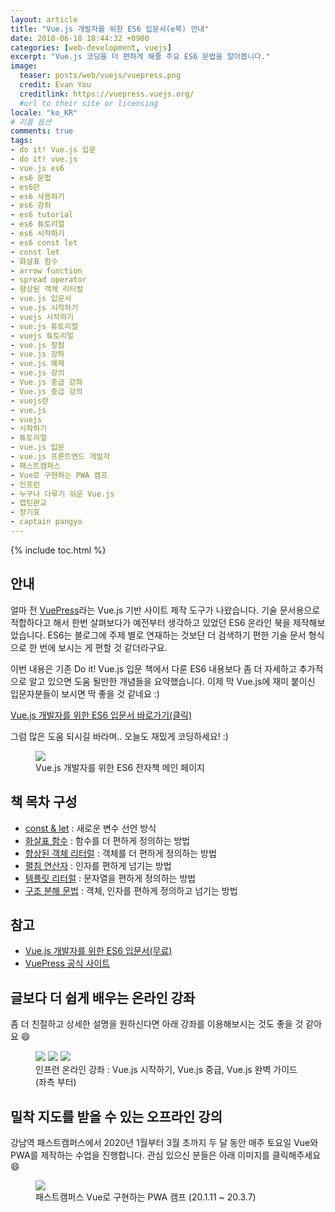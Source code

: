 ```yaml
---
layout: article
title: "Vue.js 개발자를 위한 ES6 입문서(e북) 안내"
date: 2018-06-18 18:44:32 +0900
categories: [web-development, vuejs]
excerpt: "Vue.js 코딩을 더 편하게 해줄 주요 ES6 문법을 알아봅니다."
image:
  teaser: posts/web/vuejs/vuepress.png
  credit: Evan You
  creditlink: https://vuepress.vuejs.org/
  #url to their site or licensing
locale: "ko_KR"
# 리플 옵션
comments: true
tags:
- do it! Vue.js 입문
- do it! vue.js
- vue.js es6
- es6 문법
- es6란
- es6 사용하기
- es6 강좌
- es6 tutorial
- es6 튜토리얼
- es6 시작하기
- es6 const let
- const let
- 화살표 함수
- arrow function
- spread operator
- 향상된 객체 리터럴
- vue.js 입문서
- vue.js 시작하기
- vuejs 시작하기
- vue.js 튜토리얼
- vuejs 튜토리얼
- vue.js 장점
- vue.js 강좌
- vue.js 예제
- vue.js 강의
- Vue.js 중급 강좌
- Vue.js 중급 강의
- vuejs란
- vue.js
- vuejs
- 시작하기
- 튜토리얼
- vue.js 입문
- vue.js 프론트엔드 개발자
- 패스트캠퍼스
- Vue로 구현하는 PWA 캠프
- 인프런
- 누구나 다루기 쉬운 Vue.js
- 캡틴판교
- 장기효
- captain pangyo
---
```

{% include toc.html %}

## 안내

얼마 전 [VuePress](https://vuepress.vuejs.org/)라는 Vue.js 기반 사이트 제작 도구가 나왔습니다. 기술 문서용으로 적합하다고 해서 한번 살펴보다가 예전부터 생각하고 있었던 ES6 온라인 북을 제작해보았습니다. ES6는 블로그에 주제 별로 연재하는 것보단 더 검색하기 편한 기술 문서 형식으로 한 번에 보시는 게 편할 것 같더라구요.

이번 내용은 기존 Do it! Vue.js 입문 책에서 다룬 ES6 내용보다 좀 더 자세하고 추가적으로 알고 있으면 도움 될만한 개념들을 요약했습니다. 이제 막 Vue.js에 재미 붙이신 입문자분들이 보시면 딱 좋을 것 같네요 :)

[Vue.js 개발자를 위한 ES6 입문서 바로가기(클릭)](https://joshua1988.github.io/es6-online-book/)

그럼 많은 도움 되시길 바라며.. 오늘도 재밌게 코딩하세요! :)

<figure class="half">
  <img src="{{ site.url }}/images/posts/web/vuejs/es6-vue-book.png">
	<figcaption>Vue.js 개발자를 위한 ES6 전자책 메인 페이지</figcaption>
</figure>

## 책 목차 구성

- [const & let](https://joshua1988.github.io/es6-online-book/const-let.html) : 새로운 변수 선언 방식
- [화살표 함수](https://joshua1988.github.io/es6-online-book/fat-arrow.html) : 함수를 더 편하게 정의하는 방법
- [향상된 객체 리터럴](https://joshua1988.github.io/es6-online-book/enhanced-object-literals.html) : 객체를 더 편하게 정의하는 방법
- [펼침 연산자](https://joshua1988.github.io/es6-online-book/spread-operator.html) : 인자를 편하게 넘기는 방법
- [템플릿 리터럴](https://joshua1988.github.io/es6-online-book/template-literal.html) : 문자열을 편하게 정의하는 방법
- [구조 분해 문법](https://joshua1988.github.io/es6-online-book/destructuring.html) : 객체, 인자를 편하게 정의하고 넘기는 방법

## 참고

- [Vue.js 개발자를 위한 ES6 입문서(무료)](https://joshua1988.github.io/es6-online-book/)
- [VuePress 공식 사이트](https://vuepress.vuejs.org/)

## 글보다 더 쉽게 배우는 온라인 강좌
좀 더 친절하고 상세한 설명을 원하신다면 아래 강좌를 이용해보시는 것도 좋을 것 같아요 😄

<figure class="third">
	<a href="https://www.inflearn.com/course/Age-of-Vuejs/?utm_source=blog&utm_medium=githubio&utm_campaign=captianpangyo&utm_term=banner" target="_blank"><img src="{{ site.url }}/images/posts/web/inflearn/age-of-vue.png"></a>
	<a href="https://www.inflearn.com/course/vue-pwa-vue-js-%EC%A4%91%EA%B8%89/?utm_source=blog&utm_medium=githubio&utm_campaign=captianpangyo&utm_term=banner" target="_blank"><img src="{{ site.url }}/images/posts/web/inflearn/vue-intermediate.png"></a>
	<a href="https://www.inflearn.com/course/vue-js/?utm_source=blog&utm_medium=githubio&utm_campaign=captianpangyo&utm_term=banner" target="_blank"><img src="{{ site.url }}/images/posts/web/inflearn/vue-advanced.jpg"></a>
	<figcaption>인프런 온라인 강좌 : Vue.js 시작하기, Vue.js 중급, Vue.js 완벽 가이드 (좌측 부터)</figcaption>
</figure>

## 밀착 지도를 받을 수 있는 오프라인 강의

강남역 패스트캠퍼스에서 2020년 1월부터 3월 초까지 두 달 동안 매주 토요일 Vue와 PWA를 제작하는 수업을 진행합니다. 관심 있으신 분들은 아래 이미지를 클릭해주세요 😄

<figure class="third">
	<a href="https://www.fastcampus.co.kr/dev_camp_wap/" target="_blank"><img src="{{ site.url }}/images/posts/web/fastcampus/wap.png"></a>
	<figcaption>패스트캠퍼스 Vue로 구현하는 PWA 캠프 (20.1.11 ~ 20.3.7)</figcaption>
</figure>